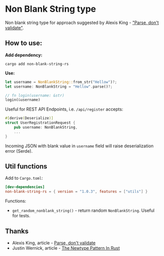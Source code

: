 # Non Blank String type

Non blank string type for approach suggested by Alexis King - ["Parse, don't validate"](https://lexi-lambda.github.io/blog/2019/11/05/parse-don-t-validate/).

## How to use:

**Add dependency:**

```shell
cargo add non-blank-string-rs
```

**Use:**

```rust
let username = NonBlankString::from_str("Hellow")?;
let username: NonBlankString = "Hellow".parse()?;

// fn login(username: &str)
login(&username)
```

Useful for REST API Endpoints, i.e. `/api/register` accepts:

```rust
#[derive(Deserialize)]
struct UserRegistrationRequest {
    pub username: NonBlankString,
    ...
}
```

Incoming JSON with blank value in `username` field will raise deserialization error (Serde).

## Util functions

Add to `Cargo.toml`:

```toml
[dev-dependencies]
non-blank-string-rs = { version = "1.0.3", features = ["utils"] }
```

Functions:

- `get_random_nonblank_string()` - return random `NonBlankString`. Useful for tests.


## Thanks

- Alexis King, article - [Parse, don't validate](https://lexi-lambda.github.io/blog/2019/11/05/parse-don-t-validate/)
- Justin Wernick, article - [The Newtype Pattern In Rust](https://www.worthe-it.co.za/blog/2020-10-31-newtype-pattern-in-rust.html)
